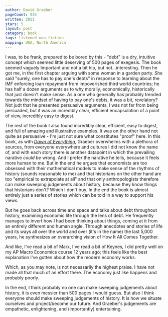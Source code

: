 ```yaml
---
author: David Graeber
pageCount: 534
written: 2011
stars: 5
layout: post
category: book
tags: listened non-fiction
mapping: USA, North America
---
```


I was, to be frank, prepared to be bored by this - "debt" is a dry, intuitive concept which seemed little deserving of 500 pages of exegesis. The book seemed vaguely Important and not a bit hip, but not...interesting. Then he got me, in the first chapter arguing with some woman in a garden party. She said "surely, one has to pay one's debts" in response to learning about the IMF enforcing loan repayment from impoverished third world countries; he has half a dozen arguments as to why morally, economically, historically that just doesn't make sense. As a one who generally has probably trended towards the mindset of having to pay one's debts, it was a bit, revelatory? Not judt that he presented persuasive arguments, I was not far from being persuaded, but it was an incredibly clear, efficient encapsulation of a point of view, incredibly easy to digest.

The rest of the book I also found incredibly clear, efficient, easy to digest, and full of amazing and illustrative examples. It was on the other hand not quite as persuasive - I'm just not sure what constitutes "proof" here. In this book, as with [_Dawn of Everything_](/blog/Dawn-of-Everything/), Graeber overwhelms with a plethora of sources, from everyone everywhere and cultures I did not know the name of, and with each story there is another datapoint in which the prevailing narative _could be_ wrong. And I prefer the narative he tells, because it feels more human to me. But in the end he argues that economists are too obsessed with their mathematical models to make sense of the rhythms of history (sounds reasonable to me) and that historians on the other hand are too "empirical to extrapolate at all" and that only anthropologists therefore can make sweeping judgements about history, because they know things that historians don't? Which I don't buy. In the end the book is almost entirely just a series of stories which can be told in a way to support his views.

But he goes back across time and space and talks about debt throughout history, examining economic life through the lens of debt. He frequently manages to invert how I had been thinking about things, coming at it from an entirely different and human angle. Through anecdotes and stories of life and its ways all over the world and over (it's in the name) the last 5,000 years, he synthesizes an overarching vision of How It All Comes Together.

And like, I've read a bit of Marx, I've read a bit of Keynes, I did pretty well on my AP Macro Economics course 12 years ago; this feels like the best explanation I've gotten about how the modern economy works.

Which, as you may note, is not necessarily the highest praise. I have not made all that much of an effort there. The economy just like happens and probably poorly.

In the end, I think probably no one can make sweeping judgements about history, it is even messier than 500 pages I would guess. But also I think everyone should make sweeping judgements of history. It is how we situate ourselves and project/become our future. And Graeber's judgements are empathetic, enlightening, and (importantly) entertaining.
